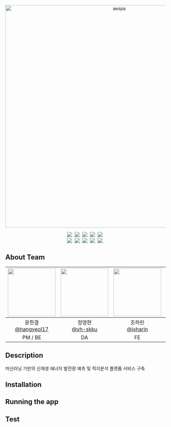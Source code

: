 <p align="center">
	<img width="700" src="https://i0.wp.com/erizos.mx/wp-content/uploads/2020/10/aespa.jpg?w=1300&ssl=1" alt="aespa" />
</p>

<div align="center">
<img src="https://img.shields.io/badge/react-버전-skyblue"/>&nbsp;
<img src="https://img.shields.io/badge/Node.js-v20.16.0-blue"/>&nbsp;
<img src="https://img.shields.io/badge/python-v3.9.10-yellow"/>&nbsp;
<img src="https://img.shields.io/badge/npm-v.10.8.1-darkorange"/>&nbsp;
<img src="https://img.shields.io/badge/docker-v27.0.3-lightblue"/>&nbsp;
</div>

<div align="center">
<img src="https://img.shields.io/badge/aws_cli-2.17.17-orange"/>&nbsp;
<img src="https://img.shields.io/badge/Node.js-v20.16.0-blue"/>&nbsp;
<img src="https://img.shields.io/badge/python-v3.9.10-yellow"/>&nbsp;
<img src="https://img.shields.io/badge/npm-v.10.8.1-darkorange"/>&nbsp;
<img src="https://img.shields.io/badge/docker-v27.0.3-lightblue"/>&nbsp;
</div>

 ## About Team
|<img src="https://avatars.githubusercontent.com/u/81200079?v=4" width="150" height="150"/>|<img src="https://avatars.githubusercontent.com/u/112400744?v=4" width="150" height="150"/>|<img src="https://avatars.githubusercontent.com/u/126852968?v=4" width="150" height="150"/>|<img src="https://avatars.githubusercontent.com/u/108579242?v=4" width="150" height="150"/>|
|:-:|:-:|:-:|:-:|
|윤한결<br/>[@hangyeol17](https://github.com/hangyeol17)|정영현<br/>[@yh-skku](https://github.com/yh-skku)|조하린<br/>[@jxharin](https://github.com/jxharin)|채원석<br/>[@1suckk](https://github.com/1suckk)|
|PM / BE<br/>|DA<br/>|FE<br/>|DA|


## Description
머신러닝 기반의 신재생 에너지 발전량 예측 및 적지분석 플랫폼 서비스 구축


## Installation


## Running the app


## Test

